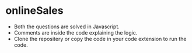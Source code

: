 # onlineSales
- Both the questions are solved in Javascript.
- Comments are inside the code explaining the logic.
- Clone the repositery or copy the code in your code extension to run the code. 
